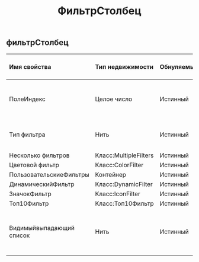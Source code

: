 ﻿---
title: ФильтрСтолбец
second_title: Aspose.Cells Cloud Documen
type: docs
url: /ru/specification/model/filtercolumn/
description: "Aspose.Cells Спецификация облачной модели: FilterColumn. Легко обрабатывайте Excel и другие документы электронных таблиц с помощью таких функций, как открытие, создание, редактирование, разделение, слияние, сравнение и преобразование."
weight: 50
---
## **фильтрСтолбец**

 

| Имя свойства| Тип недвижимости| Обнуляемый| Только чтение| Значение по умолчанию| Описание|
|:- |:- |:- |:- |:- |:- |
| ПолеИндекс| Целое число| Истинный| ЛОЖЬ|| Получает и задает смещение столбца в диапазоне.|
| Тип фильтра| Нить| Истинный| ЛОЖЬ|| Получает и задает тип фильтрации данных.|
| Несколько фильтров| Класс:MultipleFilters| Истинный| ЛОЖЬ|||
| Цветовой фильтр| Класс:ColorFilter| Истинный| ЛОЖЬ|||
| ПользовательскиеФильтры| Контейнер| Истинный| ЛОЖЬ|||
| ДинамическийФильтр| Класс:DynamicFilter| Истинный| ЛОЖЬ|||
| ЗначокФильтр| Класс:IconFilter| Истинный| ЛОЖЬ|||
| Топ10Фильтр| Класс:Топ10Фильтр| Истинный| ЛОЖЬ|||
| Видимыйвыпадающий список| Нить| Истинный| ЛОЖЬ|| Указывает, видна ли кнопка автофильтра для этого столбца.|

